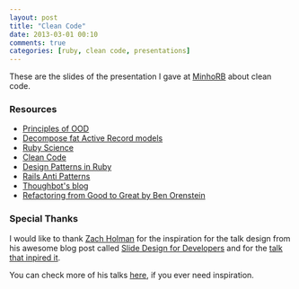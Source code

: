 ```yaml
---
layout: post
title: "Clean Code"
date: 2013-03-01 00:10
comments: true
categories: [ruby, clean code, presentations]
---
```


These are the slides of the presentation I gave at [MinhoRB](http://www.facebook.com/events/335214813245111/permalink/335216136578312/?notif_t=like) about clean code.

<script async class="speakerdeck-embed" data-id="109dc5a0643301301b1e12313b100525" data-ratio="1.33333333333333" src="//speakerdeck.com/assets/embed.js"></script>

### Resources

* [Principles of OOD](http://butunclebob.com/ArticleS.UncleBob.PrinciplesOfOod)
* [Decompose fat Active Record models](http://blog.codeclimate.com/blog/2012/10/17/7-ways-to-decompose-fat-activerecord-models/)
* [Ruby Science](https://learn.thoughtbot.com/products/13-ruby-science)
* [Clean Code](http://www.amazon.com/Clean-Code-Handbook-Software-Craftsmanship/dp/0132350882)
* [Design Patterns in Ruby](http://www.amazon.com/Design-Patterns-Ruby-Russ-Olsen/dp/0321490452)
* [Rails Anti Patterns](http://www.amazon.com/Rails-AntiPatterns-Refactoring-Addison-Wesley-Professional/dp/0321604814/ref=sr_1_1?s=books&ie=UTF8&qid=1362097264&sr=1-1&keywords=rails+antipatterns)
* [Thoughbot's blog](http://robots.thoughtbot.com/)
* [Refactoring from Good to Great by Ben Orenstein](http://www.youtube.com/watch?v=L1G--mPscQM)

### Special Thanks
I would like to thank [Zach Holman](http://zachholman.com/) for the inspiration for the talk design from his awesome blog post called [Slide Design for Developers](http://zachholman.com/posts/slide-design-for-developers/) and for the [talk that inpired it](http://zachholman.com/talk/how-github-uses-github-to-build-github/).

You can check more of his talks [here](http://zachholman.com/talks), if you ever need inspiration.


